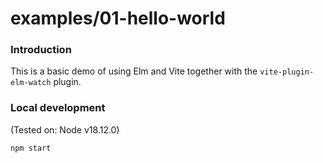 # examples/01-hello-world

### Introduction

This is a basic demo of using Elm and Vite together with the `vite-plugin-elm-watch` plugin.

### Local development

(Tested on: Node v18.12.0)

```sh
npm start
```